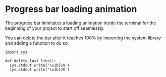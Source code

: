 # Progress bar loading animation

The progress bar immitates a loading animation inside the terminal for the beginning of your project to start off seamlessly. 

You can delete the bar after it reaches 100% by importing the system library and adding a function to do so:
```
import sys

def delete_last_line():
  sys.stdout.write('\x1b[1A')
  sys.stdout.write('\x1b[2K')
```

